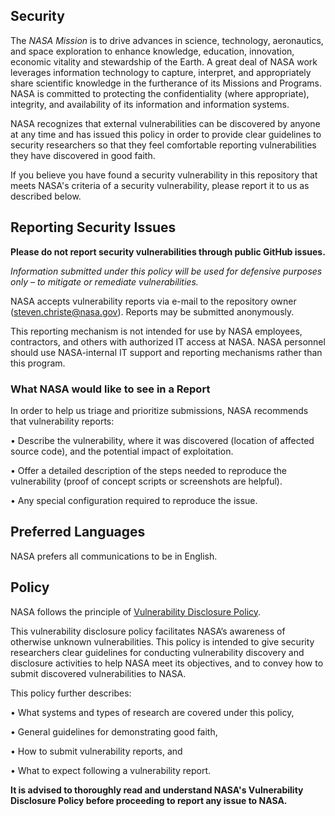 ## Security

The *NASA Mission* is to drive advances in science, technology, aeronautics, and space exploration to enhance knowledge, education, innovation, economic vitality and stewardship of the Earth.
A great deal of NASA work leverages information technology to capture, interpret, and appropriately share scientific knowledge in the furtherance of its Missions and Programs. NASA is committed to protecting the confidentiality (where appropriate), integrity, and availability of its information and information systems.

NASA recognizes that external vulnerabilities can be discovered by anyone at any time and has issued this policy in order to provide clear guidelines to security researchers so that they feel comfortable reporting vulnerabilities they have discovered in good faith.

If you believe you have found a security vulnerability in this repository that meets NASA's criteria of a security vulnerability, please report it to us as described below.

## Reporting Security Issues

**Please do not report security vulnerabilities through public GitHub issues.**

*Information submitted under this policy will be used for defensive purposes only – to mitigate or
remediate vulnerabilities.*

NASA accepts vulnerability reports via e-mail to the repository owner (steven.christe@nasa.gov). Reports may
be submitted anonymously.

This reporting mechanism is not intended for use by NASA employees, contractors, and others
with authorized IT access at NASA. NASA personnel should use NASA-internal IT support and
reporting mechanisms rather than this program.

### What NASA would like to see in a Report

In order to help us triage and prioritize submissions, NASA recommends that vulnerability
reports:

• Describe the vulnerability, where it was discovered (location of affected source code), and the potential impact of
exploitation.

• Offer a detailed description of the steps needed to reproduce the vulnerability (proof of
concept scripts or screenshots are helpful).

• Any special configuration required to reproduce the issue.

## Preferred Languages

NASA prefers all communications to be in English.

## Policy

NASA follows the principle of [Vulnerability Disclosure Policy](https://www.nasa.gov/vulnerability-disclosure-policy).

This vulnerability disclosure policy facilitates NASA’s awareness of otherwise unknown vulnerabilities. This policy is intended to give security researchers clear guidelines for conducting vulnerability discovery and disclosure activities to help NASA meet its objectives, and to convey how to submit discovered vulnerabilities to NASA.

This policy further describes:

• What systems and types of research are covered under this policy,

• General guidelines for demonstrating good faith,

• How to submit vulnerability reports, and

• What to expect following a vulnerability report.

**It is advised to thoroughly read and understand NASA's Vulnerability Disclosure Policy before proceeding to report any issue to NASA.**
